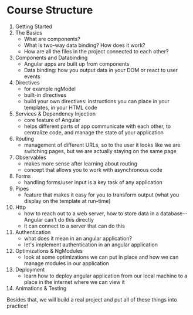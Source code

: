 # Course Structure

1. Getting Started
2. The Basics
    - What are components?
    - What is two-way data binding? How does it work?
    - How are all the files in the project connected to each other?
3. Components and Databinding
    - Angular apps are built up from components
    - Data binding: how you output data in your DOM or react to user events
4. Directives
    - for example ngModel
    - built-in directives
    - build your own directives: instructions you can place in your templates, in your HTML code
5. Services & Dependency Injection
    - core feature of Angular
    - helps different parts of app communicate with each other, to centralize code, and manage the state of your application
6. Routing
    - management of different URLs, so to the user it looks like we are switching pages, but we are actually staying on the same page
7. Observables
    - makes more sense after learning about routing
    - concept that allows you to work with asynchronous code
8. Forms
    - handling forms/user input is a key task of any application
9. Pipes
    - feature that makes it easy for you to transform output (what you display on the template at run-time)
10. Http
    - how to reach out to a web server, how to store data in a database-- Angular can't do this directly
    - it can connect to a server that can do this
11. Authentication
    - what does it mean in an angular application?
    - let's implement authentication in an angular application
12. Optimizations & NgModules
    - look at some optimizations we can put in place and how we can manage modules in our application
13. Deployment
    - learn how to deploy angular application from our local machine to a place in the internet where we can view it
14. Animations & Testing

Besides that, we will build a real project and put all of these things into practice!




